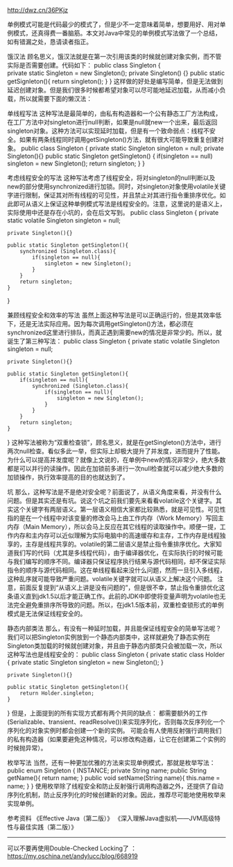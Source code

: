 <http://dwz.cn/36PKjz>

单例模式可能是代码最少的模式了，但是少不一定意味着简单，想要用好、用对单例模式，还真得费一番脑筋。本文对Java中常见的单例模式写法做了一个总结，如有错漏之处，恳请读者指正。

饿汉法
顾名思义，饿汉法就是在第一次引用该类的时候就创建对象实例，而不管实际是否需要创建。代码如下：
public class Singleton {  
    private static Singleton = new Singleton();
    private Singleton() {}
    public static getSignleton(){
        return singleton();
    }
}
这样做的好处是编写简单，但是无法做到延迟创建对象。但是我们很多时候都希望对象可以尽可能地延迟加载，从而减小负载，所以就需要下面的懒汉法：

单线程写法
这种写法是最简单的，由私有构造器和一个公有静态工厂方法构成，在工厂方法中对singleton进行null判断，如果是null就new一个出来，最后返回singleton对象。这种方法可以实现延时加载，但是有一个致命弱点：线程不安全。如果有两条线程同时调用getSingleton()方法，就有很大可能导致重复创建对象。
public class Singleton {
    private static Singleton singleton = null;
    private Singleton(){}
    public static Singleton getSingleton() {
        if(singleton == null) singleton = new Singleton();
        return singleton;
    }
}

考虑线程安全的写法
这种写法考虑了线程安全，将对singleton的null判断以及new的部分使用synchronized进行加锁。同时，对singleton对象使用volatile关键字进行限制，保证其对所有线程的可见性，并且禁止对其进行指令重排序优化。如此即可从语义上保证这种单例模式写法是线程安全的。注意，这里说的是语义上，实际使用中还是存在小坑的，会在后文写到。
public class Singleton {
    private static volatile Singleton singleton = null;
 
    private Singleton(){}
 
    public static Singleton getSingleton(){
        synchronized (Singleton.class){
            if(singleton == null){
                singleton = new Singleton();
            }
        }
        return singleton;
    }    
}

兼顾线程安全和效率的写法
虽然上面这种写法是可以正确运行的，但是其效率低下，还是无法实际应用。因为每次调用getSingleton()方法，都必须在synchronized这里进行排队，而真正遇到需要new的情况是非常少的。所以，就诞生了第三种写法：
public class Singleton {
    private static volatile Singleton singleton = null;
    
    private Singleton(){}
    
    public static Singleton getSingleton(){
        if(singleton == null){
            synchronized (Singleton.class){
                if(singleton == null){
                    singleton = new Singleton();
                }
            }
        }
        return singleton;
    }    
}
这种写法被称为“双重检查锁”，顾名思义，就是在getSingleton()方法中，进行两次null检查。看似多此一举，但实际上却极大提升了并发度，进而提升了性能。为什么可以提高并发度呢？就像上文说的，在单例中new的情况非常少，绝大多数都是可以并行的读操作。因此在加锁前多进行一次null检查就可以减少绝大多数的加锁操作，执行效率提高的目的也就达到了。

坑
那么，这种写法是不是绝对安全呢？前面说了，从语义角度来看，并没有什么问题。但是其实还是有坑。说这个坑之前我们要先来看看volatile这个关键字。其实这个关键字有两层语义。第一层语义相信大家都比较熟悉，就是可见性。可见性指的是在一个线程中对该变量的修改会马上由工作内存（Work Memory）写回主内存（Main Memory），所以会马上反应在其它线程的读取操作中。顺便一提，工作内存和主内存可以近似理解为实际电脑中的高速缓存和主存，工作内存是线程独享的，主存是线程共享的。volatile的第二层语义是禁止指令重排序优化。大家知道我们写的代码（尤其是多线程代码），由于编译器优化，在实际执行的时候可能与我们编写的顺序不同。编译器只保证程序执行结果与源代码相同，却不保证实际指令的顺序与源代码相同。这在单线程看起来没什么问题，然而一旦引入多线程，这种乱序就可能导致严重问题。volatile关键字就可以从语义上解决这个问题。
注意，前面反复提到“从语义上讲是没有问题的”，但是很不幸，禁止指令重排优化这条语义直到jdk1.5以后才能正确工作。此前的JDK中即使将变量声明为volatile也无法完全避免重排序所导致的问题。所以，在jdk1.5版本前，双重检查锁形式的单例模式是无法保证线程安全的。

静态内部类法
那么，有没有一种延时加载，并且能保证线程安全的简单写法呢？我们可以把Singleton实例放到一个静态内部类中，这样就避免了静态实例在Singleton类加载的时候就创建对象，并且由于静态内部类只会被加载一次，所以这种写法也是线程安全的：
public class Singleton {
    private static class Holder {
        private static Singleton singleton = new Singleton();
    }
    
    private Singleton(){}
        
    public static Singleton getSingleton(){
        return Holder.singleton;
    }
}
但是，上面提到的所有实现方式都有两个共同的缺点：
都需要额外的工作(Serializable、transient、readResolve())来实现序列化，否则每次反序列化一个序列化的对象实例时都会创建一个新的实例。
可能会有人使用反射强行调用我们的私有构造器（如果要避免这种情况，可以修改构造器，让它在创建第二个实例的时候抛异常）。

枚举写法
当然，还有一种更加优雅的方法来实现单例模式，那就是枚举写法：
public enum Singleton {
    INSTANCE;
    private String name;
    public String getName(){
        return name;
    }
    public void setName(String name){
        this.name = name;
    }
}
使用枚举除了线程安全和防止反射强行调用构造器之外，还提供了自动序列化机制，防止反序列化的时候创建新的对象。因此，推荐尽可能地使用枚举来实现单例。

参考资料
《Effective Java（第二版）》
《深入理解Java虚拟机——JVM高级特性与最佳实践（第二版）》

---

可以不要再使用Double-Checked Locking了
：<https://my.oschina.net/andylucc/blog/668919>
